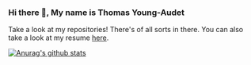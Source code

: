 ### Hi there 👋, My name is Thomas Young-Audet

Take a look at my repositories! There's of all sorts in there.
You can also take a look at my resume [here](https://drive.google.com/file/d/1s8_IDnkK8Kn6j-5jKJw3j_FrhfyIFSB-/view?usp=sharing).


[![Anurag's github stats](https://github-readme-stats.vercel.app/api?username=thomasyoung-audet)](https://github.com/anuraghazra/github-readme-stats)
<!--
**thomasyoung-audet/thomasyoung-audet** is a ✨ _special_ ✨ repository because its `README.md` (this file) appears on your GitHub profile.

Here are some ideas to get you started:

- 🔭 I’m currently working on ...
- 🌱 I’m currently learning ...
- 👯 I’m looking to collaborate on ...
- 🤔 I’m looking for help with ...
- 💬 Ask me about ...
- 📫 How to reach me: ...
- 😄 Pronouns: ...
- ⚡ Fun fact: ...
-->
